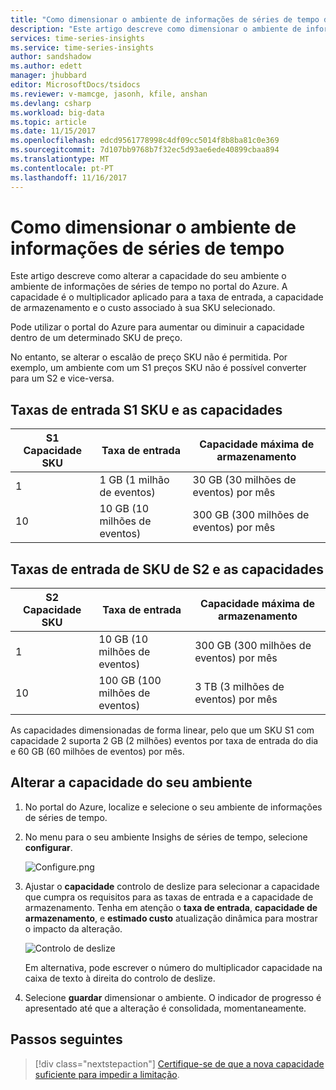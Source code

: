 ```yaml
---
title: "Como dimensionar o ambiente de informações de séries de tempo do Azure | Microsoft Docs"
description: "Este artigo descreve como dimensionar o ambiente de informações de séries de tempo do Azure. Utilize o portal do Azure para adicionar ou subtrair capacidade dentro de um SKU de preço."
services: time-series-insights
ms.service: time-series-insights
author: sandshadow
ms.author: edett
manager: jhubbard
editor: MicrosoftDocs/tsidocs
ms.reviewer: v-mamcge, jasonh, kfile, anshan
ms.devlang: csharp
ms.workload: big-data
ms.topic: article
ms.date: 11/15/2017
ms.openlocfilehash: edcd9561778998c4df09cc5014f8b8ba81c0e369
ms.sourcegitcommit: 7d107bb9768b7f32ec5d93ae6ede40899cbaa894
ms.translationtype: MT
ms.contentlocale: pt-PT
ms.lasthandoff: 11/16/2017
---
```

# <a name="how-to-scale-your-time-series-insights-environment"></a>Como dimensionar o ambiente de informações de séries de tempo

Este artigo descreve como alterar a capacidade do seu ambiente o ambiente de informações de séries de tempo no portal do Azure. A capacidade é o multiplicador aplicado para a taxa de entrada, a capacidade de armazenamento e o custo associado à sua SKU selecionado. 

Pode utilizar o portal do Azure para aumentar ou diminuir a capacidade dentro de um determinado SKU de preço. 

No entanto, se alterar o escalão de preço SKU não é permitida. Por exemplo, um ambiente com um S1 preços SKU não é possível converter para um S2 e vice-versa. 


## <a name="s1-sku-ingress-rates-and-capacities"></a>Taxas de entrada S1 SKU e as capacidades

| S1 Capacidade SKU | Taxa de entrada | Capacidade máxima de armazenamento
| --- | --- | --- |
| 1 | 1 GB (1 milhão de eventos) | 30 GB (30 milhões de eventos) por mês |
| 10 | 10 GB (10 milhões de eventos) | 300 GB (300 milhões de eventos) por mês |

## <a name="s2-sku-ingress-rates-and-capacities"></a>Taxas de entrada de SKU de S2 e as capacidades

| S2 Capacidade SKU | Taxa de entrada | Capacidade máxima de armazenamento
| --- | --- | --- |
| 1 | 10 GB (10 milhões de eventos) | 300 GB (300 milhões de eventos) por mês |
| 10 | 100 GB (100 milhões de eventos) | 3 TB (3 milhões de eventos) por mês |

As capacidades dimensionadas de forma linear, pelo que um SKU S1 com capacidade 2 suporta 2 GB (2 milhões) eventos por taxa de entrada do dia e 60 GB (60 milhões de eventos) por mês.

## <a name="change-the-capacity-of-your-environment"></a>Alterar a capacidade do seu ambiente
1. No portal do Azure, localize e selecione o seu ambiente de informações de séries de tempo. 

2. No menu para o seu ambiente Insighs de séries de tempo, selecione **configurar**.

   ![Configure.png](media/scale-your-environment/configure.png)

3. Ajustar o **capacidade** controlo de deslize para selecionar a capacidade que cumpra os requisitos para as taxas de entrada e a capacidade de armazenamento. Tenha em atenção o **taxa de entrada**, **capacidade de armazenamento**, e **estimado custo** atualização dinâmica para mostrar o impacto da alteração. 

   ![Controlo de deslize](media/scale-your-environment/slider.png)

   Em alternativa, pode escrever o número do multiplicador capacidade na caixa de texto à direita do controlo de deslize. 

4. Selecione **guardar** dimensionar o ambiente. O indicador de progresso é apresentado até que a alteração é consolidada, momentaneamente. 

## <a name="next-steps"></a>Passos seguintes
> [!div class="nextstepaction"]
> [Certifique-se de que a nova capacidade suficiente para impedir a limitação](time-series-insights-diagnose-and-solve-problems.md).
